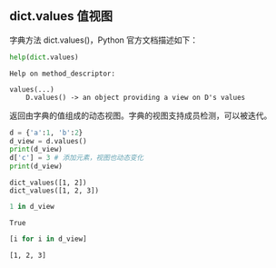 ## dict.values 值视图

字典方法 dict.values()，Python 官方文档描述如下：


```python
help(dict.values)
```

    Help on method_descriptor:
    
    values(...)
        D.values() -> an object providing a view on D's values
    
    

返回由字典的值组成的动态视图。字典的视图支持成员检测，可以被迭代。


```python
d = {'a':1, 'b':2}
d_view = d.values()
print(d_view)
d['c'] = 3 # 添加元素，视图也动态变化
print(d_view)
```

    dict_values([1, 2])
    dict_values([1, 2, 3])
    


```python
1 in d_view
```




    True




```python
[i for i in d_view]
```




    [1, 2, 3]


